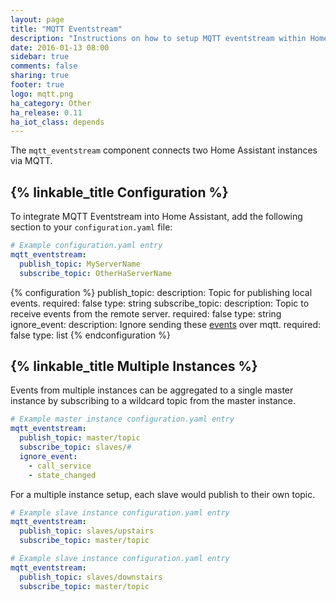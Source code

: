```yaml
---
layout: page
title: "MQTT Eventstream"
description: "Instructions on how to setup MQTT eventstream within Home Assistant."
date: 2016-01-13 08:00
sidebar: true
comments: false
sharing: true
footer: true
logo: mqtt.png
ha_category: Other
ha_release: 0.11
ha_iot_class: depends
---
```


The `mqtt_eventstream` component connects two Home Assistant instances via MQTT.

## {% linkable_title Configuration %}

To integrate MQTT Eventstream into Home Assistant, add the following section to your `configuration.yaml` file:

```yaml
# Example configuration.yaml entry
mqtt_eventstream:
  publish_topic: MyServerName
  subscribe_topic: OtherHaServerName
```

{% configuration %}
publish_topic:
  description: Topic for publishing local events.
  required: false
  type: string
subscribe_topic:
  description: Topic to receive events from the remote server.
  required: false
  type: string
ignore_event:
  description: Ignore sending these [events](/docs/configuration/events/) over mqtt.
  required: false
  type: list
{% endconfiguration %}

## {% linkable_title Multiple Instances %}

Events from multiple instances can be aggregated to a single master instance by subscribing to a wildcard topic from the master instance.

```yaml
# Example master instance configuration.yaml entry
mqtt_eventstream:
  publish_topic: master/topic
  subscribe_topic: slaves/#
  ignore_event:
    - call_service
    - state_changed
```

For a multiple instance setup, each slave would publish to their own topic.

```yaml
# Example slave instance configuration.yaml entry
mqtt_eventstream:
  publish_topic: slaves/upstairs
  subscribe_topic: master/topic
```

```yaml
# Example slave instance configuration.yaml entry
mqtt_eventstream:
  publish_topic: slaves/downstairs
  subscribe_topic: master/topic
```
